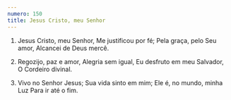 ```yaml
---
numero: 150
title: Jesus Cristo, meu Senhor
---
```

1. Jesus Cristo, meu Senhor,
Me justificou por fé;
Pela graça, pelo Seu amor,
Alcancei de Deus mercê.

2. Regozijo, paz e amor,
Alegria sem igual,
Eu desfruto em meu Salvador,
O Cordeiro divinal.

3. Vivo no Senhor Jesus;
Sua vida sinto em mim;
Ele é, no mundo, minha Luz
Para ir até o fim.
